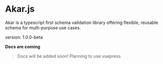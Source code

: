 # Akar.js

Akar is a typescript first schema validation library offering flexible, reusable schema for multi-purpose use cases.

version: 1.0.0-beta

**Docs are coming**

> Docs will be added soon! Planning to use vuepress
